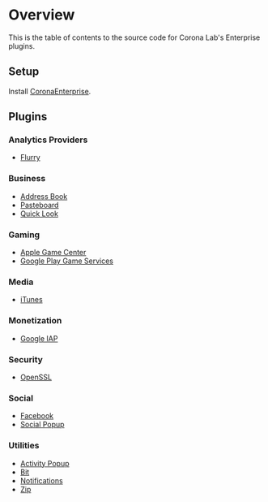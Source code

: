 # Overview

This is the table of contents to the source code for Corona Lab's Enterprise plugins.

## Setup

Install [CoronaEnterprise](http://coronalabs.com/products/enterprise/).

## Plugins

### Analytics Providers

* [Flurry](https://bitbucket.org/coronalabs/git-plugins-source-analytics-flurry)

### Business

* [Address Book](https://bitbucket.org/coronalabs/git-plugins-source-native-popup-addressbook)
* [Pasteboard](https://bitbucket.org/coronalabs/git-plugins-source-pasteboard)
* [Quick Look](https://bitbucket.org/coronalabs/git-plugins-source-native-popup-quicklook)

### Gaming

* [Apple Game Center](https://bitbucket.org/coronalabs/git-plugins-source-gamenetwork-apple)
* [Google Play Game Services](https://bitbucket.org/coronalabs/git-plugins-source-gamenetwork-google)

### Media

* [iTunes](https://bitbucket.org/coronalabs/git-plugins-source-itunes)

### Monetization

* [Google IAP](https://bitbucket.org/coronalabs/git-plugins-source-google-iap-v3)

### Security

* [OpenSSL](https://bitbucket.org/coronalabs/git-plugins-source-openssl) 

### Social

* [Facebook](https://bitbucket.org/coronalabs/git-plugins-source-facebook)
* [Social Popup](https://bitbucket.org/coronalabs/git-plugins-source-native-popup-social)

### Utilities

* [Activity Popup](https://bitbucket.org/coronalabs/git-plugins-source-native-popup-activity)
* [Bit](https://bitbucket.org/coronalabs/git-plugins-source-bit)
* [Notifications](https://bitbucket.org/coronalabs/git-plugins-source-notifications)
* [Zip](https://bitbucket.org/coronalabs/git-plugins-source-zip)
